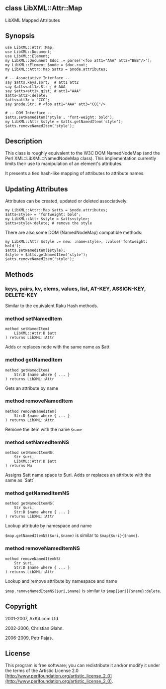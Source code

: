 class LibXML::Attr::Map
-----------------------

LibXML Mapped Attributes

Synopsis
--------

    use LibXML::Attr::Map;
    use LibXML::Document;
    use LibXML::Element;
    my LibXML::Document $doc .= parse('<foo att1="AAA" att2="BBB"/>');
    my LibXML::Element $node = $doc.root;
    my LibXML::Attr::Map $atts = $node.attributes;

    # -- Associative Interface --
    say $atts.keys.sort;  # att1 att2
    say $atts<att1>.Str ; # AAA
    say $atts<att1>.gist; # att1="AAA"
    $atts<att2>:delete;
    $atts<att3> = "CCC";
    say $node.Str; # <foo att1="AAA" att3="CCC"/>

    # -- DOM Interface --
    $atts.setNamedItem('style', 'font-weight: bold');
    my LibXML::Attr $style = $atts.getNamedItem('style');
    $atts.removeNamedItem('style');

Description
-----------

This class is roughly equivalent to the W3C DOM NamedNodeMap (and the Perl XML::LibXML::NamedNodeMap class). This implementation currently limits their use to manipulation of an element's attributes.

It presents a tied hash-like mapping of attributes to attribute names.

Updating Attributes
-------------------

Attributes can be created, updated or deleted associatively:

    my LibXML::Attr::Map $atts = $node.attributes;
    $atts<style> = 'fontweight: bold';
    my LibXML::Attr $style = $atts<style>;
    $atts<style>:delete; # remove the style

There are also some DOM (NamedNodeMap) compatible methods:

    my LibXML::Attr $style .= new: :name<style>, :value('fontweight: bold');
    $atts.setNamedItem($style);
    $style = $atts.getNamedItem('style');
    $atts.removeNamedItem('style');

Methods
-------

### keys, pairs, kv, elems, values, list, AT-KEY, ASSIGN-KEY, DELETE-KEY

Similar to the equivalent Raku Hash methods.

### method setNamedItem

```perl6
method setNamedItem(
    LibXML::Attr:D $att
) returns LibXML::Attr
```

Adds or replaces node with the same name as $att

### method getNamedItem

```perl6
method getNamedItem(
    Str:D $name where { ... }
) returns LibXML::Attr
```

Gets an attribute by name

### method removeNamedItem

```perl6
method removeNamedItem(
    Str:D $name where { ... }
) returns LibXML::Attr
```

Remove the item with the name `$name`

### method setNamedItemNS

```perl6
method setNamedItemNS(
    Str $uri,
    LibXML::Attr:D $att
) returns Mu
```

Assigns $att name space to $uri. Adds or replaces an attribute with the same as `$att`

### method getNamedItemNS

```perl6
method getNamedItemNS(
    Str $uri,
    Str:D $name where { ... }
) returns LibXML::Attr
```

Lookup attribute by namespace and name

`$map.getNamedItemNS($uri,$name)` is similar to `$map{$uri}{$name}`.

### method removeNamedItemNS

```perl6
method removeNamedItemNS(
    Str $uri,
    Str:D $name where { ... }
) returns LibXML::Attr
```

Lookup and remove attribute by namespace and name

`$map.removeNamedItemNS($uri,$name)` is similar to `$map{$uri}{$name}:delete`.

Copyright
---------

2001-2007, AxKit.com Ltd.

2002-2006, Christian Glahn.

2006-2009, Petr Pajas.

License
-------

This program is free software; you can redistribute it and/or modify it under the terms of the Artistic License 2.0 [http://www.perlfoundation.org/artistic_license_2_0](http://www.perlfoundation.org/artistic_license_2_0).

